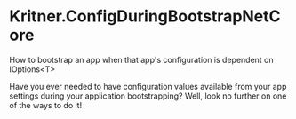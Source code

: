 # Kritner.ConfigDuringBootstrapNetCore
How to bootstrap an app when that app's configuration is dependent on IOptions&lt;T>

Have you ever needed to have configuration values available from your app settings during your application bootstrapping? Well, look no further on one of the ways to do it!
